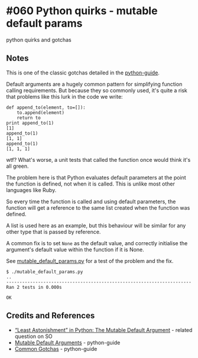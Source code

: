 # #060 Python quirks - mutable default params

python quirks and gotchas


## Notes

This is one of the classic gotchas detailed in the [python-guide](http://docs.python-guide.org/en/latest/writing/gotchas/#mutable-default-arguments).


Default arguments are a hugely common pattern for simplifying function calling requirements.
But because they so commonly used, it's quite a risk that problems like this lurk in the code we write:

```
def append_to(element, to=[]):
    to.append(element)
    return to
print append_to(1)
[1]
append_to(1)
[1, 1]
append_to(1)
[1, 1, 1]
```

wtf? What's worse, a unit tests that called the function once would think it's all green.

The problem here is that Python evaluates default parameters at the point the function is defined, not when it is called.
This is unlike most other languages like Ruby.

So every time the function is called and using default parameters, the function will get a reference to the same list
created when the function was defined.

A list is used here as an example, but this behaviour will be similar for any other type that is passed by reference.

A common fix is to set `None` as the default value, and correctly initialise the argument's default value within the function if it is None.

See [mutable_default_params.py](./mutable_default_params.py) for a test of the problem and the fix.

```
$ ./mutable_default_params.py
..
----------------------------------------------------------------------
Ran 2 tests in 0.000s

OK
```

## Credits and References
* [“Least Astonishment” in Python: The Mutable Default Argument](http://stackoverflow.com/questions/1132941/least-astonishment-in-python-the-mutable-default-argument) - related question on SO
* [Mutable Default Arguments](http://docs.python-guide.org/en/latest/writing/gotchas/#mutable-default-arguments) - python-guide
* [Common Gotchas](http://docs.python-guide.org/en/latest/writing/gotchas/) - python-guide

